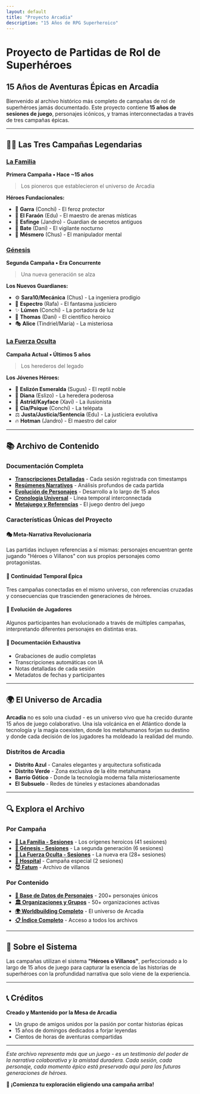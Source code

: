 ```yaml
---
layout: default
title: "Proyecto Arcadia"
description: "15 Años de RPG Superheroico"
---
```


# Proyecto de Partidas de Rol de Superhéroes

## 15 Años de Aventuras Épicas en Arcadia

Bienvenido al archivo histórico más completo de campañas de rol de superhéroes jamás documentado. Este proyecto contiene **15 años de sesiones de juego**, personajes icónicos, y tramas interconnectadas a través de tres campañas épicas.

---

## 🦸‍♂️ Las Tres Campañas Legendarias

### [La Familia](campaigns/la-familia/) 
**Primera Campaña • Hace ~15 años**
> Los pioneros que establecieron el universo de Arcadia

**Héroes Fundacionales:**
- 🐺 **Garra** (Conchi) - El feroz protector
- 👑 **El Faraón** (Edu) - El maestro de arenas místicas
- 🔮 **Esfinge** (Jandro) - Guardian de secretos antiguos
- 🦇 **Bate** (Dani) - El vigilante nocturno
- 🧠 **Mésmero** (Chus) - El manipulador mental

### [Génesis](campaigns/genesis/)
**Segunda Campaña • Era Concurrente**
> Una nueva generación se alza

**Los Nuevos Guardianes:**
- ⚙️ **Sara10/Mecánica** (Chus) - La ingeniera prodigio
- 👻 **Espectro** (Rafa) - El fantasma justiciero
- ✨ **Lúmen** (Conchi) - La portadora de luz
- 🔬 **Thomas** (Dani) - El científico heroico
- 🎭 **Alice** (Tindriel/María) - La misteriosa

### [La Fuerza Oculta](campaigns/la-fuerza-oculta/) 
**Campaña Actual • Últimos 5 años**
> Los herederos del legado

**Los Jóvenes Héroes:**
- 🦎 **Eslizón Esmeralda** (Sugus) - El reptil noble
- 💎 **Diana** (Eslizo) - La heredera poderosa
- 🎪 **Astrid/Kayface** (Xavi) - La ilusionista
- 🧿 **Cia/Psique** (Conchi) - La telépata
- ⚖️ **Justa/Justicia/Sentencia** (Edu) - La justiciera evolutiva
- 🔥 **Hotman** (Jandro) - El maestro del calor

---

## 📚 Archivo de Contenido

### Documentación Completa
- **[Transcripciones Detalladas](transcriptions/)** - Cada sesión registrada con timestamps
- **[Resúmenes Narrativos](summaries/)** - Análisis profundos de cada partida
- **[Evolución de Personajes](characters/)** - Desarrollo a lo largo de 15 años
- **[Cronología Universal](timeline/)** - Línea temporal interconnectada
- **[Metajuego y Referencias](meta/)** - El juego dentro del juego

### Características Únicas del Proyecto

#### 🎭 **Meta-Narrativa Revolucionaria**
Las partidas incluyen referencias a sí mismas: personajes encuentran gente jugando "Héroes o Villanos" con sus propios personajes como protagonistas.

#### 🔗 **Continuidad Temporal Épica**
Tres campañas conectadas en el mismo universo, con referencias cruzadas y consecuencias que trascienden generaciones de héroes.

#### 👥 **Evolución de Jugadores**
Algunos participantes han evolucionado a través de múltiples campañas, interpretando diferentes personajes en distintas eras.

#### 📖 **Documentación Exhaustiva**
- Grabaciones de audio completas
- Transcripciones automáticas con IA
- Notas detalladas de cada sesión
- Metadatos de fechas y participantes

---

## 🌍 El Universo de Arcadia

**Arcadia** no es solo una ciudad - es un universo vivo que ha crecido durante 15 años de juego colaborativo. Una isla volcánica en el Atlántico donde la tecnología y la magia coexisten, donde los metahumanos forjan su destino y donde cada decisión de los jugadores ha moldeado la realidad del mundo.

### Distritos de Arcadia
- **Distrito Azul** - Canales elegantes y arquitectura sofisticada
- **Distrito Verde** - Zona exclusiva de la élite metahumana
- **Barrio Gótico** - Donde la tecnología moderna falla misteriosamente
- **El Subsuelo** - Redes de túneles y estaciones abandonadas

---

## 🔍 Explora el Archivo

### Por Campaña
- **[📁 La Familia - Sesiones](campaigns/la-familia/)** - Los orígenes heroicos (41 sesiones)
- **[📁 Génesis - Sesiones](campaigns/genesis/)** - La segunda generación (6 sesiones)
- **[📁 La Fuerza Oculta - Sesiones](campaigns/la-fuerza-oculta/sessions/)** - La nueva era (28+ sesiones)
- **[🏥 Hospital](campaigns/hospital/)** - Campaña especial (2 sesiones)
- **[😈 Fatum](campaigns/fatum/)** - Archivo de villanos

### Por Contenido
- **[👥 Base de Datos de Personajes](characters/)** - 200+ personajes únicos
- **[🏛️ Organizaciones y Grupos](groups/)** - 50+ organizaciones activas
- **[🌍 Worldbuilding Completo](world-building/)** - El universo de Arcadia
- **[📋 Índice Completo](all-content.md)** - Acceso a todos los archivos

---

## 🎲 Sobre el Sistema

Las campañas utilizan el sistema **"Héroes o Villanos"**, perfeccionado a lo largo de 15 años de juego para capturar la esencia de las historias de superhéroes con la profundidad narrativa que solo viene de la experiencia.

---

## 📞 Créditos

**Creado y Mantenido por la Mesa de Arcadia**
- Un grupo de amigos unidos por la pasión por contar historias épicas
- 15 años de domingos dedicados a forjar leyendas
- Cientos de horas de aventuras compartidas

---

*Este archivo representa más que un juego - es un testimonio del poder de la narrativa colaborativa y la amistad duradera. Cada sesión, cada personaje, cada momento épico está preservado aquí para las futuras generaciones de héroes.*

**🚀 ¡Comienza tu exploración eligiendo una campaña arriba!**